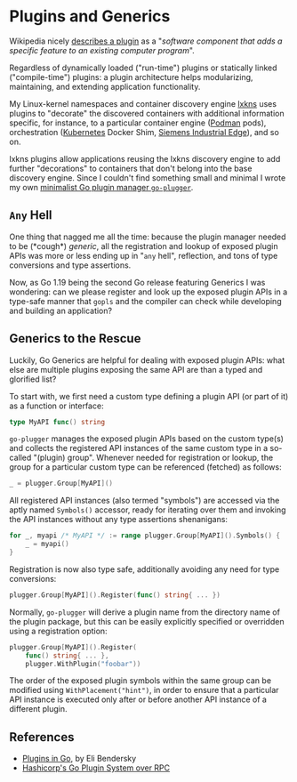 # Plugins and Generics

Wikipedia nicely [describes a
plugin](https://en.wikipedia.org/wiki/Plug-in_(computing)) as a "_software
component that adds a specific feature to an existing computer program_".

Regardless of dynamically loaded ("run-time") plugins or statically linked
("compile-time") plugins: a plugin architecture helps modularizing, maintaining,
and extending application functionality.

My Linux-kernel namespaces and container discovery engine
[lxkns](https://github.com/thediveo/lxkns) uses plugins to "decorate" the
discovered containers with additional information specific, for instance, to a
particular container engine ([Podman](https://podman.io) pods), orchestration
([Kubernetes](https://kubernetes.io/) Docker Shim, [Siemens Industrial
Edge](https://github.com/industrial-edge)), and so on.

lxkns plugins allow applications reusing the lxkns discovery engine to add
further "decorations" to containers that don't belong into the base discovery
engine. Since I couldn't find something small and minimal I wrote my own
[minimalist Go plugin manager
`go-plugger`](https://github.com/thediveo/go-plugger).

## `Any` Hell

One thing that nagged me all the time: because the plugin manager needed to be
(\*cough\*) _generic_, all the registration and lookup of exposed plugin APIs
was more or less ending up in "`any` hell", reflection, and tons of type
conversions and type assertions.

Now, as Go 1.19 being the second Go release featuring Generics I was wondering:
can we please register and look up the exposed plugin APIs in a type-safe manner
that `gopls` and the compiler can check while developing and building an
application?

## Generics to the Rescue

Luckily, Go Generics are helpful for dealing with exposed plugin APIs: what else
are multiple plugins exposing the same API are than a typed and glorified list?

To start with, we first need a custom type defining a plugin API (or part of it)
as a function or interface:

```go
type MyAPI func() string
```

`go-plugger` manages the exposed plugin APIs based on the custom type(s) and
collects the registered API instances of the same custom type in a so-called
"(plugin) group". Whenever needed for registration or lookup, the group for a
particular custom type can be referenced (fetched) as follows:

```go
_ = plugger.Group[MyAPI]()
```

All registered API instances (also termed "symbols") are accessed via the aptly
named `Symbols()` accessor, ready for iterating over them and invoking the API
instances without any type assertions shenanigans:

```go
for _, myapi /* MyAPI */ := range plugger.Group[MyAPI]().Symbols() {
    _ = myapi()
}
```

Registration is now also type safe, additionally avoiding any need for type
conversions:

```go
plugger.Group[MyAPI]().Register(func() string{ ... })
```

Normally, `go-plugger` will derive a plugin name from the directory name of the
plugin package, but this can be easily explicitly specified or overridden using
a registration option:

```go
plugger.Group[MyAPI]().Register(
    func() string{ ... }, 
    plugger.WithPlugin("foobar"))
```

The order of the exposed plugin symbols within the same group can be modified
using `WithPlacement("hint")`, in order to ensure that a particular API instance
is executed only after or before another API instance of a different plugin.

## References

- [Plugins in Go](https://eli.thegreenplace.net/2021/plugins-in-go/), by Eli Bendersky
- [Hashicorp's Go Plugin System over RPC](https://github.com/hashicorp/go-plugin)
